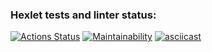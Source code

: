 ### Hexlet tests and linter status:
[![Actions Status](https://github.com/Siletskiy-igor/java-project-61/workflows/hexlet-check/badge.svg)](https://github.com/Siletskiy-igor/java-project-61/actions)  [![Maintainability](https://api.codeclimate.com/v1/badges/6d10fdca51c5394f404b/maintainability)](https://codeclimate.com/github/Siletskiy-igor/java-project-61/maintainability)  [![asciicast](https://asciinema.org/a/rWvd8mGRnpefTiXSIDQ8lXguJ.svg)](https://asciinema.org/a/rWvd8mGRnpefTiXSIDQ8lXguJ)
